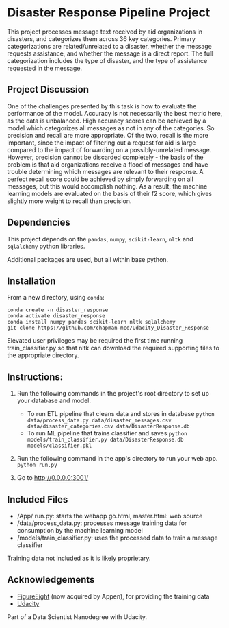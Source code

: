 # Disaster Response Pipeline Project

This project processes message text received by aid organizations in disasters, and categorizes them across 36 key categories.  Primary categorizations are related/unrelated to a disaster, whether the message requests assistance, and whether the message is a direct report.  The full categorization includes the type of disaster, and the type of assistance requested in the message.

## Project Discussion

One of the challenges presented by this task is how to evaluate the performance of the model.  Accuracy is not necessarily the best metric here, as the data is unbalanced.  High accuracy scores can be achieved by a model which categorizes all messages as not in any of the categories.  So precision and recall are more appropriate.  Of the two, recall is the more important, since the impact of filtering out a request for aid is large compared to the impact of forwarding on a possibly-unrelated message.  However, precision cannot be discarded completely - the basis of the problem is that aid organizations receive a flood of messages and have trouble determining which messages are relevant to their response.  A perfect recall score could be achieved by simply forwarding on all messages, but this would accomplish nothing.  As a result, the machine learning models are evaluated on the basis of their f2 score, which gives slightly more weight to recall than precision.

## Dependencies
This project depends on the `pandas`, `numpy`, `scikit-learn`, `nltk` and `sqlalchemy` python libraries.  

Additional packages are used, but all within base python.

## Installation
From a new directory, using `conda`:  

```
conda create -n disaster_response
conda activate disaster_response
conda install numpy pandas scikit-learn nltk sqlalchemy
git clone https://github.com/chapman-mcd/Udacity_Disaster_Response
```

Elevated user privileges may be required the first time running train_classifier.py so that nltk can download the required supporting files to the appropriate directory.

## Instructions:
1. Run the following commands in the project's root directory to set up your database and model.

    - To run ETL pipeline that cleans data and stores in database
        `python data/process_data.py data/disaster_messages.csv data/disaster_categories.csv data/DisasterResponse.db`
    - To run ML pipeline that trains classifier and saves
        `python models/train_classifier.py data/DisasterResponse.db models/classifier.pkl`

2. Run the following command in the app's directory to run your web app.
    `python run.py`

3. Go to http://0.0.0.0:3001/

## Included Files

- /App/
	run.py: starts the webapp
    go.html, master.html: web source
- /data/process_data.py: processes message training data for consumption by the machine learning model
- /models/train_classifier.py: uses the processed data to train a message classifier

Training data not included as it is likely proprietary.

## Acknowledgements

- [FigureEight](https://appen.com/) (now acquired by Appen), for providing the training data
- [Udacity](http://www.udacity.com)

Part of a Data Scientist Nanodegree with Udacity.